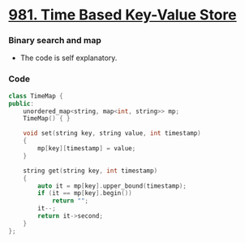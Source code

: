 # [981. Time Based Key-Value Store](https://leetcode.com/problems/time-based-key-value-store/)

### Binary search and map

-   The code is self explanatory.

### Code

```cpp
class TimeMap {
public:
    unordered_map<string, map<int, string>> mp;
    TimeMap() { }

    void set(string key, string value, int timestamp)
    {
        mp[key][timestamp] = value;
    }

    string get(string key, int timestamp)
    {
        auto it = mp[key].upper_bound(timestamp);
        if (it == mp[key].begin())
            return "";
        it--;
        return it->second;
    }
};
```
